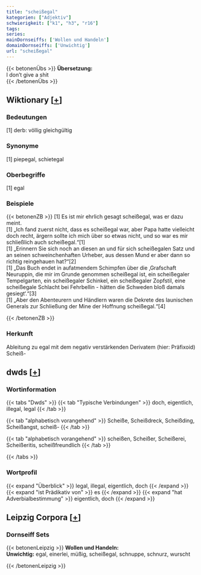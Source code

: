```yaml
---
title: "scheißegal"
kategorien: ["Adjektiv"]
schwierigkeit: ["k1", "h3", "r16"]
tags:
series:
mainDornseiffs: ['Wollen und Handeln']
domainDornseiffs: ['Unwichtig']
url: "scheißegal"
---
```


{{< betonenÜbs >}}
**Übersetzung:**  
I don’t give a shit  
{{< /betonenÜbs >}}

## Wiktionary [[+](https://de.wiktionary.org/wiki/scheißegal)]

### Bedeutungen
[1] derb: völlig gleichgültig  

### Synonyme
[1] piepegal, schietegal  

### Oberbegriffe
[1] egal  

### Beispiele
{{< betonenZB >}}
[1] Es ist mir ehrlich gesagt scheißegal, was er dazu meint.  
[1] „Ich fand zuerst nicht, dass es scheißegal war, aber Papa hatte vielleicht doch recht, ärgern sollte ich mich über so etwas nicht, und so war es mir schließlich auch scheißegal.“[1]  
[1] „Erinnern Sie sich noch an diesen an und für sich scheißegalen Satz und an seinen schweinchenhaften Urheber, aus dessen Mund er aber dann so richtig reingehauen hat?“[2]  
[1] „Das Buch endet in aufatmendem Schimpfen über die ‚Grafschaft Neuruppin, die mir im Grunde genommen scheißegal ist, ein scheißegaler Tempelgarten, ein scheißegaler Schinkel, ein scheißegaler Zopfstil, eine scheißegale Schlacht bei Fehrbellin - hätten die Schweden bloß damals gesiegt‘.“[3]  
[1] „Aber den Abenteurern und Händlern waren die Dekrete des launischen Generals zur Schließung der Mine der Hoffnung scheißegal.“[4]  

{{< /betonenZB >}}
### Herkunft
Ableitung zu egal mit dem negativ verstärkenden Derivatem (hier: Präfixoid) Scheiß-  



## dwds [[+](https://www.dwds.de/wb/scheißegal)]

### Wortinformation
{{< tabs "Dwds" >}}
{{< tab "Typische Verbindungen" >}}
doch, eigentlich, illegal, legal
{{< /tab >}}

{{< tab "alphabetisch vorangehend" >}}
Scheiße, Scheißdreck, Scheißding, Scheißangst, scheiß-
{{< /tab >}}

{{< tab "alphabetisch vorangehend" >}}
scheißen, Scheißer, Scheißerei, Scheißeritis, scheißfreundlich
{{< /tab >}}

{{< /tabs >}}

### Wortprofil
{{< expand "Überblick" >}} legal, illegal, eigentlich, doch {{< /expand >}}
{{< expand "ist Prädikativ von" >}} es {{< /expand >}}
{{< expand "hat Adverbialbestimmung" >}} eigentlich, doch {{< /expand >}}

## Leipzig Corpora [[+](https://corpora.uni-leipzig.de/en/res?word=scheißegal&corpusId=deu_newscrawl-public_2018)]

### Dornseiff Sets
{{< betonenLeipzig >}}
**Wollen und Handeln:**  
**Unwichtig:** egal, einerlei, müßig, scheißegal, schnuppe, schnurz, wurscht  

{{< /betonenLeipzig >}}
